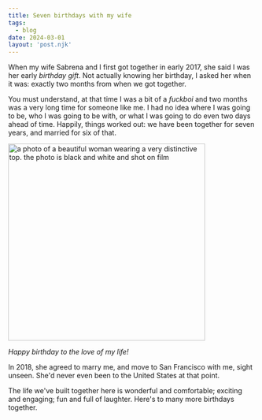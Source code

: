 ```yaml
---
title: Seven birthdays with my wife
tags: 
  - blog
date: 2024-03-01
layout: 'post.njk'
---
```


When my wife Sabrena and I first got together in early 2017, she said I was her early _birthday gift_. Not actually knowing her birthday, I asked her when it was: exactly two months from when we got together.

You must understand, at that time I was a bit of a _fuckboi_ and two months was a very long time for someone like me. I had no idea where I was going to be, who I was going to be with, or what I was going to do even two days ahead of time. Happily, things worked out: we have been together for seven years, and married for six of that.

<img src="/img/sabrenabirthday.jpg" alt="a photo of a beautiful woman wearing a very distinctive top. the photo is black and white and shot on film" width="400" loading="lazy">

_Happy birthday to the love of my life!_

In 2018, she agreed to marry me, and move to San Francisco with me, sight unseen. She'd never even been to the United States at that point. 

The life we've built together here is wonderful and comfortable; exciting and engaging; fun and full of laughter. Here's to many more birthdays together.